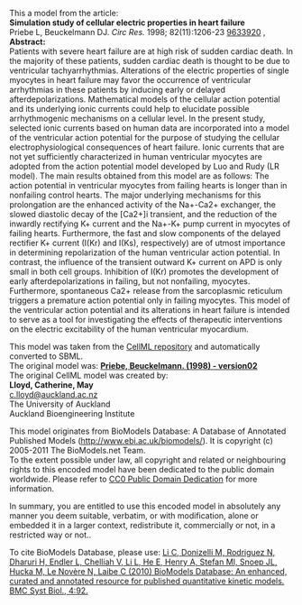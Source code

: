 

This a model from the article:  
**Simulation study of cellular electric properties in heart failure**   
Priebe L, Beuckelmann DJ. _Circ Res._ 1998; 82(11):1206-23
[9633920](http://www.ncbi.nlm.nih.gov/pubmed/9633920) ,  
**Abstract:**   
Patients with severe heart failure are at high risk of sudden cardiac death.
In the majority of these patients, sudden cardiac death is thought to be due
to ventricular tachyarrhythmias. Alterations of the electric properties of
single myocytes in heart failure may favor the occurrence of ventricular
arrhythmias in these patients by inducing early or delayed
afterdepolarizations. Mathematical models of the cellular action potential and
its underlying ionic currents could help to elucidate possible arrhythmogenic
mechanisms on a cellular level. In the present study, selected ionic currents
based on human data are incorporated into a model of the ventricular action
potential for the purpose of studying the cellular electrophysiological
consequences of heart failure. Ionic currents that are not yet sufficiently
characterized in human ventricular myocytes are adopted from the action
potential model developed by Luo and Rudy (LR model). The main results
obtained from this model are as follows: The action potential in ventricular
myocytes from failing hearts is longer than in nonfailing control hearts. The
major underlying mechanisms for this prolongation are the enhanced activity of
the Na+-Ca2+ exchanger, the slowed diastolic decay of the [Ca2+]i transient,
and the reduction of the inwardly rectifying K+ current and the Na+-K+ pump
current in myocytes of failing hearts. Furthermore, the fast and slow
components of the delayed rectifier K+ current (I(Kr) and I(Ks), respectively)
are of utmost importance in determining repolarization of the human
ventricular action potential. In contrast, the influence of the transient
outward K+ current on APD is only small in both cell groups. Inhibition of
I(Kr) promotes the development of early afterdepolarizations in failing, but
not nonfailing, myocytes. Furthermore, spontaneous Ca2+ release from the
sarcoplasmic reticulum triggers a premature action potential only in failing
myocytes. This model of the ventricular action potential and its alterations
in heart failure is intended to serve as a tool for investigating the effects
of therapeutic interventions on the electric excitability of the human
ventricular myocardium.

This model was taken from the [CellML
repository](http://www.cellml.org/models) and automatically converted to SBML.  
The original model was: [ **Priebe, Beuckelmann. (1998) - version02**
](http://www.cellml.org/models/priebe_beuckelmann_1998_version02)  
The original CellML model was created by:  
**Lloyd, Catherine, May**   
c.lloyd@auckland.ac.nz  
The University of Auckland  
Auckland Bioengineering Institute  

This model originates from BioModels Database: A Database of Annotated
Published Models (http://www.ebi.ac.uk/biomodels/). It is copyright (c)
2005-2011 The BioModels.net Team.  
To the extent possible under law, all copyright and related or neighbouring
rights to this encoded model have been dedicated to the public domain
worldwide. Please refer to [CC0 Public Domain
Dedication](http://creativecommons.org/publicdomain/zero/1.0/) for more
information.

In summary, you are entitled to use this encoded model in absolutely any
manner you deem suitable, verbatim, or with modification, alone or embedded it
in a larger context, redistribute it, commercially or not, in a restricted way
or not..  
  
To cite BioModels Database, please use: [Li C, Donizelli M, Rodriguez N,
Dharuri H, Endler L, Chelliah V, Li L, He E, Henry A, Stefan MI, Snoep JL,
Hucka M, Le Novère N, Laibe C (2010) BioModels Database: An enhanced, curated
and annotated resource for published quantitative kinetic models. BMC Syst
Biol., 4:92.](http://www.ncbi.nlm.nih.gov/pubmed/20587024)


